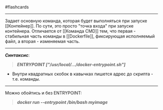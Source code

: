 #flashcards
***
Задает основную команда, которая будет выполняться при запуске [[Контейнер]]. По сути, это просто "точка входа" при запуске контейнера.
	Отличается от [[Команда CMD]] тем, что первая - стабильная часть команды в [[Dockerfile]], фиксирующая исполняемый файл, а вторая - изменяемая часть.
***
***Синтаксис***:
>***ENTRYPOINT ["/usr/local/.../docker-entrypoint.sh"]***
- Внутри квадратных скобок в кавычках пишется адрес до скрипта - т.е. команды.
***
Можно обойтись и без ENTRYPOINT:
>***docker run --entrypoint /bin/bash myimage***
<!--SR:!2025-10-08,2,230-->